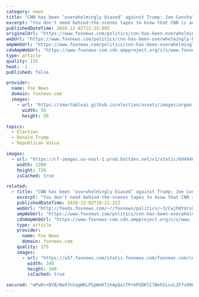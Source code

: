 ```yaml
---
category: news
title: "CNN has been ‘overwhelmingly biased’ against Trump: Joe Concha"
excerpt: "You don't need behind-the-scenes tapes to know that CNN is anti-Trump because of how blatant the network coverage is, Fox News contributor Joe Concha told \"America's Newsroom\" Wednesday."
publishedDateTime: 2020-12-02T22:25:00Z
originalUrl: "https://www.foxnews.com/politics/cnn-has-been-overwhelmingly-biased-against-trump-joe-concha"
webUrl: "https://www.foxnews.com/politics/cnn-has-been-overwhelmingly-biased-against-trump-joe-concha"
ampWebUrl: "https://www.foxnews.com/politics/cnn-has-been-overwhelmingly-biased-against-trump-joe-concha.amp"
cdnAmpWebUrl: "https://www-foxnews-com.cdn.ampproject.org/c/s/www.foxnews.com/politics/cnn-has-been-overwhelmingly-biased-against-trump-joe-concha.amp"
type: article
quality: 135
heat: -1
published: false

provider:
  name: Fox News
  domain: foxnews.com
  images:
    - url: "https://smartableai.github.io/election/assets/images/organizations/foxnews.com-50x50.jpg"
      width: 50
      height: 50

topics:
  - Election
  - Donald Trump
  - Republican Voice

images:
  - url: "https://cf-images.us-east-1.prod.boltdns.net/v1/static/694940094001/59e9543f-6090-4cc7-8bfc-475ab01904d2/04f7b0bd-59af-472f-a5c7-5e56bbcb17f8/1280x720/match/image.jpg"
    width: 1280
    height: 720
    isCached: true

related:
  - title: "CNN has been ‘overwhelmingly biased’ against Trump: Joe Concha"
    excerpt: "You don't need behind-the-scenes tapes to know that CNN is anti-Trump because of how blatant the network coverage is, Fox News contributor Joe Concha told \"America's Newsroom\" Wednesday."
    publishedDateTime: 2020-12-02T18:21:32Z
    webUrl: "http://feeds.foxnews.com/~r/foxnews/politics/~3/Cwjh8tUrxXc/cnn-has-been-overwhelmingly-biased-against-trump-joe-concha"
    ampWebUrl: "https://www.foxnews.com/politics/cnn-has-been-overwhelmingly-biased-against-trump-joe-concha.amp"
    cdnAmpWebUrl: "https://www-foxnews-com.cdn.ampproject.org/c/s/www.foxnews.com/politics/cnn-has-been-overwhelmingly-biased-against-trump-joe-concha.amp"
    type: article
    provider:
      name: Fox News
      domain: foxnews.com
    quality: 175
    images:
      - url: "https://a57.foxnews.com/static.foxnews.com/foxnews.com/content/uploads/2018/09/340/340/calebparkeheadshot0622182.jpg?ve=1&tl=1"
        width: 340
        height: 340
        isCached: true

secured: "mPw8c+BYB/Wa97nSqqWKLPSpWoKTihApQxiTP+kPGDKlC7BehSisxLZFfv90O57NlVfQU2S+mZqxT5I5q1YXPKm3W+TmzLgyg5A2QW5XFM8i83pkXjMepJb5+PP4a0lh2gpxbEOKvDdKVjl7AplD39YVYf7cXaXVNeXBliRXPNVw0qM+SNvqMt+R5aCKa6ok8VOqpiPFJ0sedVP+K/teFtLYrsL3x2IaVc/9gd4kMZ+TYT7tqbF5VjFMXvm1aJYNZWCk0eu27TTEuaOkONZ3IGVx1vO7GXnKLUgh2CxepmGY4ACjqCOLE1X4DrISglcOdlYMHT2L1DLzCw3GbEIswpELHeCKwK5leq9JnKxl/Lk=;IrlHM34olqv8GsUl9LLNyw=="
---
```


